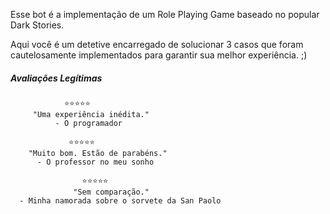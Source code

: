 Esse bot é a implementação de um Role Playing Game baseado no popular Dark Stories.

Aqui você é um detetive encarregado de solucionar 3 casos que foram cautelosamente implementados para garantir sua melhor experiência. ;)

##### Avaliações Legítimas

```
            ⭐️⭐️⭐️⭐️⭐️
     "Uma experiência inédita."
          - O programador
```

```
             ⭐️⭐️⭐️⭐️⭐️
    "Muito bom. Estão de parabéns."
      - O professor no meu sonho
```

```
                ⭐️⭐️⭐️⭐️⭐️
              "Sem comparação."
  - Minha namorada sobre o sorvete da San Paolo
```

